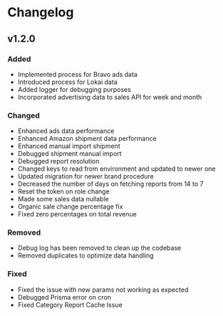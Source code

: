 # Changelog

## v1.2.0

### Added

- Implemented process for Bravo ads data
- Introduced process for Lokai data
- Added logger for debugging purposes
- Incorporated advertising data to sales API for week and month

### Changed

- Enhanced ads data performance
- Enhanced Amazon shipment data performance
- Enhanced manual import shipment
- Debugged shipment manual import
- Debugged report resolution
- Changed keys to read from environment and updated to newer one
- Updated migration for newer brand procedure
- Decreased the number of days on fetching reports from 14 to 7
- Reset the token on role change
- Made some sales data nullable
- Organic sale change percentage fix
- Fixed zero percentages on total revenue

### Removed

- Debug log has been removed to clean up the codebase
- Removed duplicates to optimize data handling

### Fixed

- Fixed the issue with new params not working as expected
- Debugged Prisma error on cron
- Fixed Category Report Cache Issue
